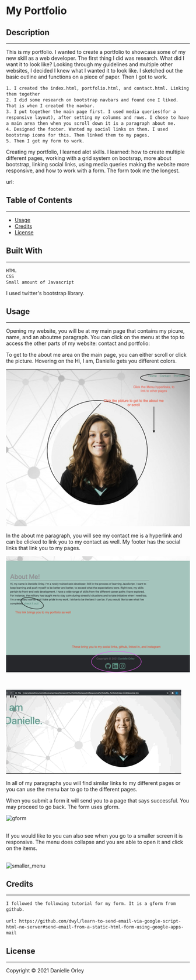 # My Portfolio

## Description 
---
This is my portfolio. I wanted to create a portfolio to showcase some of my new skill as a web developer. The first thing I did was research. What did I want it to look like? Looking through my guidelines and multiple other websites, I decided I knew what I wanted it to look like. I sketched out the basic outline and functions on a piece of paper. Then I got to work.

    1. I created the index.html, portfolio.html, and contact.html. Linking them together
    2. I did some research on bootstrap navbars and found one I liked. That is when I created the navbar.
    3. I put together the main page first. I used media queries(for a responsive layout), after setting my columns and rows. I chose to have a main area then when you scroll down it is a paragraph about me. 
    4. Designed the footer. Wanted my social links on them. I used bootstrap icons for this. Then linked them to my pages.
    5. Then I got my form to work. 

Creating my portfolio, I learned alot skills. I learned: how to create multiple different pages, working with a grid system on bootsrap, more about bootstrap, linking social links, using media queries making the website more responsive, and how to work with a form. The form took me the longest.

url: 
## Table of Contents
---
* [Usage](#usage) 
* [Credits](#credits)
* [License](#liscense)
## Built With
---
    HTML
    CSS
    Small amount of Javascript

I used twitter's bootstrap library. 

## Usage
---
Opening my website, you will be at my main page that contains my picure, name, and an aboutme paragraph. You can click on the menu at the top to access the other parts of my website: contact and portfolio: 

To get to the about me area on the main page, you can either scroll or click the picture. Hovering on the Hi, I am, Danielle gets you different colors. 

![Main_Page](assets/images/menu-scroll.png)

In the about me paragraph, you will see my contact me is a hyperlink and can be clicked to link you to my contact as well. My footer has the social links that link you to my pages.

![aboutme](assets/images/social-links-portfolio.png)
<br>

<br>

![aboutme_gif](assets/images/picture-aboutme.gif)

In all of my paragraphs you will find similar links to my different pages or you can use the menu bar to go to the different pages.
<br>

When you submit a form it will send you to a page that says successful.
You may proceed to go back. The form uses gform. 

![gform](assets/images/form.gif)

<br>
If you would like to you can also see when you go to a smaller screen it is responsive. The menu does collapse and you are able to open it and click on the items. 
<br>

<br>

![smaller_menu](assets/images/smaller-screen-menu.gif)

## Credits
---
    I followed the following tutorial for my form. It is a gform from github.

    url: https://github.com/dwyl/learn-to-send-email-via-google-script-html-no-server#send-email-from-a-static-html-form-using-google-apps-mail

## License
---
Copyright © 2021 Danielle Orley 
